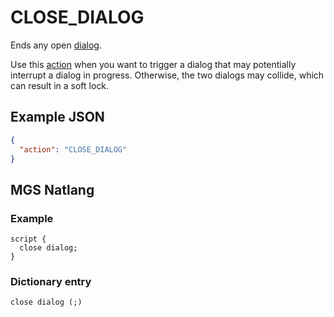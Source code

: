# CLOSE_DIALOG

Ends any open [dialog](../dialogs).

Use this [action](../actions) when you want to trigger a dialog that may potentially interrupt a dialog in progress. Otherwise, the two dialogs may collide, which can result in a soft lock.

## Example JSON

```json
{
  "action": "CLOSE_DIALOG"
}
```

## MGS Natlang

### Example

```mgs
script {
  close dialog;
}
```

### Dictionary entry

```
close dialog (;)
```

